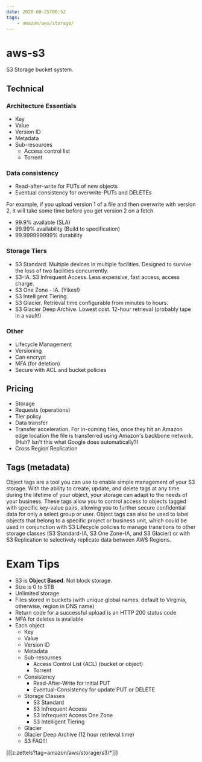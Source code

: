 ```yaml
---
date: 2020-09-25T06:52
tags:
    - amazon/aws/storage/
---
```


# aws-s3

S3 Storage bucket system.

## Technical

### Architecture Essentials
* Key
* Value
* Version ID
* Metadata
* Sub-resources
  * Access control list
  * Torrent

### Data consistency
* Read-after-write for PUTs of new objects
* Eventual consistency for overwrite-PUTs and DELETEs

For example, if you upload version 1 of a file and then overwrite with version 2, it will take some time before you get version 2 on a fetch.

* 99.9% available (SLA)
* 99.99% availability (Build to specification)
* 99.999999999% durability


### Storage Tiers

* S3 Standard. Multiple devices in multiple facilities. Designed to survive the loss of two facilities concurrently.
* S3-IA. S3 Infrequent Access. Less expensive, fast access, access charge.
* S3 One Zone - IA. (Yikes!)
* S3 Intelligent Tiering. 
* S3 Glacier. Retrieval time configurable from minutes to hours.
* S3 Glacier Deep Archive. Lowest cost. 12-hour retrieval (probably tape in a vault!)

### Other
* Lifecycle Management
* Versioning
* Can encrypt
* MFA (for deletion)
* Secure with ACL and bucket policies

## Pricing
* Storage
* Requests (operations)
* Tier policy
* Data transfer
* Transfer acceleration. For in-coming files, once they hit an Amazon edge location the file is transferred using Amazon's backbone network. (Huh? Isn't this what Google does automatically?)
* Cross Region Replication

## Tags (metadata)

Object tags are a tool you can use to enable simple management of your S3 storage. With the ability to create, update, and delete tags at any time during the lifetime of your object, your storage can adapt to the needs of your business. These tags allow you to control access to objects tagged with specific key-value pairs, allowing you to further secure confidential data for only a select group or user. Object tags can also be used to label objects that belong to a specific project or business unit, which could be used in conjunction with S3 Lifecycle policies to manage transitions to other storage classes (S3 Standard-IA, S3 One Zone-IA, and S3 Glacier) or with S3 Replication to selectively replicate data between AWS Regions.



# Exam Tips
* S3 is **Object Based**. Not block storage.
* Size is 0 to 5TB
* Unlimited storage
* Files stored in buckets (with unique global names. default to Virginia, otherwise, region in DNS name)
* Return code for a successful upload is an HTTP 200 status code
* MFA for deletes is available
* Each object
  * Key
  * Value
  * Version ID
  * Metadata
  * Sub-resources
    * Access Control List (ACL) (bucket or object)
    * Torrent
  * Consistency
    * Read-After-Write for initial PUT
    * Eventual-Consistency for update PUT or DELETE
  * Storage Classes
    * S3 Standard
    * S3 Infrequent Access
    * S3 Infrequent Access One Zone
    * S3 Intelligent Tiering
  * Glacier
  * Glacier Deep Archive (12 hour retrieval time)
  * S3 FAQ!!!

[[[z:zettels?tag=amazon/aws/storage/s3/*]]]